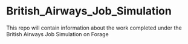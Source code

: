 # British_Airways_Job_Simulation
This repo will contain information about the work completed under the British Airways Job Simulation on Forage
